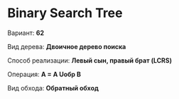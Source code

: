 # Binary Search Tree

Вариант: **62**

Вид дерева: **Двоичное дерево поиска**

Способ реализации: **Левый сын, правый брат (LCRS)**

Операция: **A = A Uобр B**

Вид обхода: **Обратный обход**
